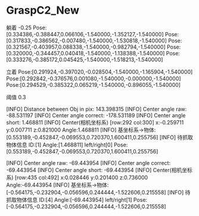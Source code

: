 # GraspC2_New

 躺着 -0.25
Pose:[0.334386,-0.388447,0.066106,-1.540000,-1.352127,-1.540000]
Pose:[0.317833,-0.386562,-0.007480,-1.540000,-1.530818,-1.540000]
Pose:[0.321567,-0.403957,0.088338,-1.540000,-0.982794,-1.540000]
Pose:[0.320000,-0.344457,0.040418,-1.540000,-1.138388,-1.540000]
Pose:[0.333276,-0.385172,0.045425,-1.540000,-1.518213,-1.540000]


 立着
Pose:[0.291924,-0.397020,-0.028504,-1.540000,-1.165904,-1.540000]
Pose:[0.292842,-0.376576,0.001080,-1.540000,-0.000000,-1.540000]
Pose:[0.294529,-0.385322,0.065219,-1.540000,-0.896055,-1.540000]

阈值 0.3


[INFO] Distance between Obj in pix: 143.398315
[INFO] Center angle raw: -88.531197
[INFO] Center angle correct: -178.531189
[INFO] Center angle short: 1.468811
[INFO] Center(相机坐标系) [row:292 col:300] x:-0.259711 y:0.007711 z:0.821000 Angle:1.468811
[INFO] 基坐标系->物体: [0.553189,-0.452847,-0.069553,0.720370,1.600411,0.255756]
[INFO] 待抓取物体信息 ID:[1] Angle:[1.468811] left/right[0] Pose:[0.553189,-0.452847,-0.069553,0.720370,1.600411,0.255756]

[INFO] Center angle raw: -69.443954
[INFO] Center angle correct: -69.443954
[INFO] Center angle short: -69.443954
[INFO] Center(相机坐标系) [row:435 col:492] x:0.028446 y:0.201400 z:0.736000 Angle:-69.443954
[INFO] 基坐标系->物体: [-0.564175,-0.232904,-0.056596,0.244444,-1.522606,0.215558]
[INFO] 待抓取物体信息 ID:[4] Angle:[-69.443954] left/right[1] Pose:[-0.564175,-0.232904,-0.056596,0.244444,-1.522606,0.215558]